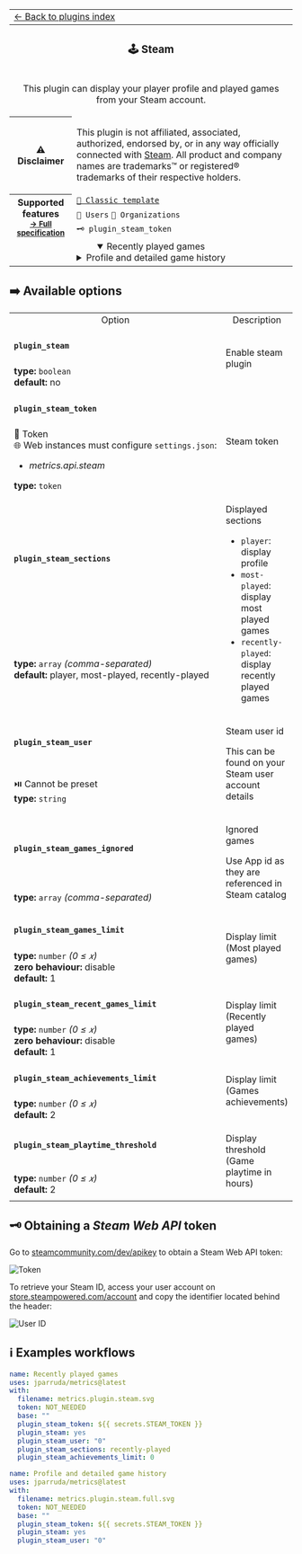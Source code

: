 <!--header-->
<table>
  <tr><td colspan="2"><a href="/README.md#-plugins">← Back to plugins index</a></td></tr>
  <tr><th colspan="2"><h3>🕹️ Steam</h3></th></tr>
  <tr><td colspan="2" align="center"><p>This plugin can display your player profile and played games from your Steam account.</p>
</td></tr>
  <tr><th>⚠️ Disclaimer</th><td><p>This plugin is not affiliated, associated, authorized, endorsed by, or in any way officially connected with <a href="https://store.steampowered.com">Steam</a>.
All product and company names are trademarks™ or registered® trademarks of their respective holders.</p>
</td></tr>
  <tr>
    <th rowspan="3">Supported features<br><sub><a href="metadata.yml">→ Full specification</a></sub></th>
    <td><a href="/source/templates/classic/README.md"><code>📗 Classic template</code></a></td>
  </tr>
  <tr>
    <td><code>👤 Users</code> <code>👥 Organizations</code></td>
  </tr>
  <tr>
    <td><code>🗝️ plugin_steam_token</code></td>
  </tr>
  <tr>
    <td colspan="2" align="center">
      <details open><summary>Recently played games</summary><img src="https://github.com/jparruda/metrics/blob/examples/metrics.plugin.steam.svg" alt=""></img></details>
      <details><summary>Profile and detailed game history</summary><img src="https://github.com/jparruda/metrics/blob/examples/metrics.plugin.steam.full.svg" alt=""></img></details>
      <img width="900" height="1" alt="">
    </td>
  </tr>
</table>
<!--/header-->

## ➡️ Available options

<!--options-->
<table>
  <tr>
    <td align="center" nowrap="nowrap">Option</i></td><td align="center" nowrap="nowrap">Description</td>
  </tr>
  <tr>
    <td nowrap="nowrap"><h4><code>plugin_steam</code></h4></td>
    <td rowspan="2"><p>Enable steam plugin</p>
<img width="900" height="1" alt=""></td>
  </tr>
  <tr>
    <td nowrap="nowrap"><b>type:</b> <code>boolean</code>
<br>
<b>default:</b> no<br></td>
  </tr>
  <tr>
    <td nowrap="nowrap"><h4><code>plugin_steam_token</code></h4></td>
    <td rowspan="2"><p>Steam token</p>
<img width="900" height="1" alt=""></td>
  </tr>
  <tr>
    <td nowrap="nowrap">🔐 Token<br>
🌐 Web instances must configure <code>settings.json</code>:
<ul>
<li><i>metrics.api.steam</i></li>
</ul>
<b>type:</b> <code>token</code>
<br></td>
  </tr>
  <tr>
    <td nowrap="nowrap"><h4><code>plugin_steam_sections</code></h4></td>
    <td rowspan="2"><p>Displayed sections</p>
<ul>
<li><code>player</code>: display profile</li>
<li><code>most-played</code>: display most played games</li>
<li><code>recently-played</code>: display recently played games</li>
</ul>
<img width="900" height="1" alt=""></td>
  </tr>
  <tr>
    <td nowrap="nowrap"><b>type:</b> <code>array</code>
<i>(comma-separated)</i>
<br>
<b>default:</b> player, most-played, recently-played<br></td>
  </tr>
  <tr>
    <td nowrap="nowrap"><h4><code>plugin_steam_user</code></h4></td>
    <td rowspan="2"><p>Steam user id</p>
<p>This can be found on your Steam user account details</p>
<img width="900" height="1" alt=""></td>
  </tr>
  <tr>
    <td nowrap="nowrap">⏯️ Cannot be preset<br>
<b>type:</b> <code>string</code>
<br></td>
  </tr>
  <tr>
    <td nowrap="nowrap"><h4><code>plugin_steam_games_ignored</code></h4></td>
    <td rowspan="2"><p>Ignored games</p>
<p>Use App id as they are referenced in Steam catalog</p>
<img width="900" height="1" alt=""></td>
  </tr>
  <tr>
    <td nowrap="nowrap"><b>type:</b> <code>array</code>
<i>(comma-separated)</i>
<br></td>
  </tr>
  <tr>
    <td nowrap="nowrap"><h4><code>plugin_steam_games_limit</code></h4></td>
    <td rowspan="2"><p>Display limit (Most played games)</p>
<img width="900" height="1" alt=""></td>
  </tr>
  <tr>
    <td nowrap="nowrap"><b>type:</b> <code>number</code>
<i>(0 ≤
𝑥)</i>
<br>
<b>zero behaviour:</b> disable</br>
<b>default:</b> 1<br></td>
  </tr>
  <tr>
    <td nowrap="nowrap"><h4><code>plugin_steam_recent_games_limit</code></h4></td>
    <td rowspan="2"><p>Display limit (Recently played games)</p>
<img width="900" height="1" alt=""></td>
  </tr>
  <tr>
    <td nowrap="nowrap"><b>type:</b> <code>number</code>
<i>(0 ≤
𝑥)</i>
<br>
<b>zero behaviour:</b> disable</br>
<b>default:</b> 1<br></td>
  </tr>
  <tr>
    <td nowrap="nowrap"><h4><code>plugin_steam_achievements_limit</code></h4></td>
    <td rowspan="2"><p>Display limit (Games achievements)</p>
<img width="900" height="1" alt=""></td>
  </tr>
  <tr>
    <td nowrap="nowrap"><b>type:</b> <code>number</code>
<i>(0 ≤
𝑥)</i>
<br>
<b>default:</b> 2<br></td>
  </tr>
  <tr>
    <td nowrap="nowrap"><h4><code>plugin_steam_playtime_threshold</code></h4></td>
    <td rowspan="2"><p>Display threshold (Game playtime in hours)</p>
<img width="900" height="1" alt=""></td>
  </tr>
  <tr>
    <td nowrap="nowrap"><b>type:</b> <code>number</code>
<i>(0 ≤
𝑥)</i>
<br>
<b>default:</b> 2<br></td>
  </tr>
</table>
<!--/options-->

## 🗝️ Obtaining a *Steam Web API* token

Go to [steamcommunity.com/dev/apikey](https://steamcommunity.com/dev/apikey) to obtain a Steam Web API token:

![Token](/.github/readme/imgs/plugin_steam_webtoken.png)

To retrieve your Steam ID, access your user account on [store.steampowered.com/account](https://store.steampowered.com/account) and copy the identifier located behind the header:

![User ID](/.github/readme/imgs/plugin_steam_userid.png)

## ℹ️ Examples workflows

<!--examples-->
```yaml
name: Recently played games
uses: jparruda/metrics@latest
with:
  filename: metrics.plugin.steam.svg
  token: NOT_NEEDED
  base: ""
  plugin_steam_token: ${{ secrets.STEAM_TOKEN }}
  plugin_steam: yes
  plugin_steam_user: "0"
  plugin_steam_sections: recently-played
  plugin_steam_achievements_limit: 0

```
```yaml
name: Profile and detailed game history
uses: jparruda/metrics@latest
with:
  filename: metrics.plugin.steam.full.svg
  token: NOT_NEEDED
  base: ""
  plugin_steam_token: ${{ secrets.STEAM_TOKEN }}
  plugin_steam: yes
  plugin_steam_user: "0"

```
<!--/examples-->
